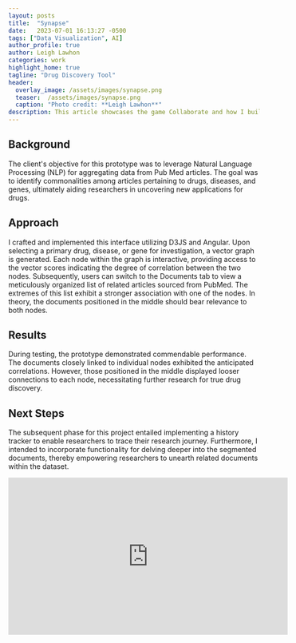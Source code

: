 ```yaml
---
layout: posts
title:  "Synapse"
date:   2023-07-01 16:13:27 -0500
tags: ["Data Visualization", AI]
author_profile: true
author: Leigh Lawhon
categories: work
highlight_home: true
tagline: "Drug Discovery Tool"
header:
  overlay_image: /assets/images/synapse.png
  teaser:  /assets/images/synapse.png
  caption: "Photo credit: **Leigh Lawhon**"
description: This article showcases the game Collaborate and how I build it.
---
```


## Background
The client's objective for this prototype was to leverage Natural Language Processing (NLP) for aggregating data from Pub Med articles. The goal was to identify commonalities among articles pertaining to drugs, diseases, and genes, ultimately aiding researchers in uncovering new applications for drugs.

## Approach
I crafted and implemented this interface utilizing D3JS and Angular. Upon selecting a primary drug, disease, or gene for investigation, a vector graph is generated. Each node within the graph is interactive, providing access to the vector scores indicating the degree of correlation between the two nodes. Subsequently, users can switch to the Documents tab to view a meticulously organized list of related articles sourced from PubMed. The extremes of this list exhibit a stronger association with one of the nodes. In theory, the documents positioned in the middle should bear relevance to both nodes.

## Results
During testing, the prototype demonstrated commendable performance. The documents closely linked to individual nodes exhibited the anticipated correlations. However, those positioned in the middle displayed looser connections to each node, necessitating further research for true drug discovery.

## Next Steps
The subsequent phase for this project entailed implementing a history tracker to enable researchers to trace their research journey. Furthermore, I intended to incorporate functionality for delving deeper into the segmented documents, thereby empowering researchers to unearth related documents within the dataset.

<iframe width="560" height="315" src="https://www.youtube.com/embed/8c8qVJqvmHQ?si=60A-TwysKQNiihyx" title="YouTube video player" frameborder="0" allow="accelerometer; autoplay; clipboard-write; encrypted-media; gyroscope; picture-in-picture; web-share" allowfullscreen></iframe>